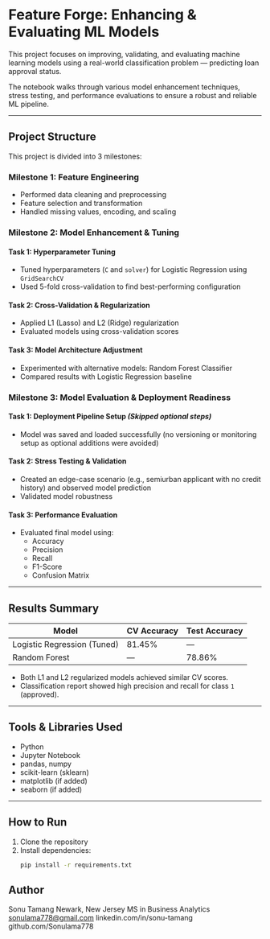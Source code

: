 # Feature Forge: Enhancing & Evaluating ML Models

This project focuses on improving, validating, and evaluating machine learning models using a real-world classification problem — predicting loan approval status.

The notebook walks through various model enhancement techniques, stress testing, and performance evaluations to ensure a robust and reliable ML pipeline.

---

##  Project Structure

This project is divided into 3 milestones:

### Milestone 1: Feature Engineering
- Performed data cleaning and preprocessing
- Feature selection and transformation
- Handled missing values, encoding, and scaling

### Milestone 2: Model Enhancement & Tuning

####  Task 1: Hyperparameter Tuning
- Tuned hyperparameters (`C` and `solver`) for Logistic Regression using `GridSearchCV`
- Used 5-fold cross-validation to find best-performing configuration

####  Task 2: Cross-Validation & Regularization
- Applied L1 (Lasso) and L2 (Ridge) regularization
- Evaluated models using cross-validation scores

####  Task 3: Model Architecture Adjustment
- Experimented with alternative models: Random Forest Classifier
- Compared results with Logistic Regression baseline

### Milestone 3: Model Evaluation & Deployment Readiness

####  Task 1: Deployment Pipeline Setup *(Skipped optional steps)*
- Model was saved and loaded successfully (no versioning or monitoring setup as optional additions were avoided)

####  Task 2: Stress Testing & Validation
- Created an edge-case scenario (e.g., semiurban applicant with no credit history) and observed model prediction
- Validated model robustness

####  Task 3: Performance Evaluation
- Evaluated final model using:
  - Accuracy
  - Precision
  - Recall
  - F1-Score
  - Confusion Matrix

---

##  Results Summary

| Model              | CV Accuracy | Test Accuracy |
|-------------------|-------------|----------------|
| Logistic Regression (Tuned) | 81.45%      | —              |
| Random Forest     | —           | 78.86%         |

- Both L1 and L2 regularized models achieved similar CV scores.
- Classification report showed high precision and recall for class `1` (approved).

---

##  Tools & Libraries Used
- Python
- Jupyter Notebook
- pandas, numpy
- scikit-learn (sklearn)
- matplotlib (if added)
- seaborn (if added)

---

##  How to Run
1. Clone the repository
2. Install dependencies:
   ```bash
   pip install -r requirements.txt

## Author
Sonu Tamang
 Newark, New Jersey
 MS in Business Analytics
 sonulama778@gmail.com
 linkedin.com/in/sonu-tamang
 github.com/Sonulama778


